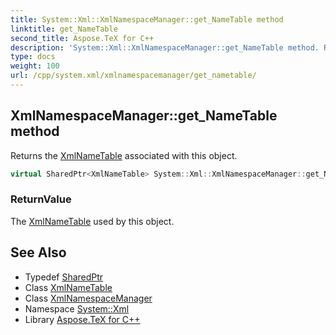```yaml
---
title: System::Xml::XmlNamespaceManager::get_NameTable method
linktitle: get_NameTable
second_title: Aspose.TeX for C++
description: 'System::Xml::XmlNamespaceManager::get_NameTable method. Returns the XmlNameTable associated with this object in C++.'
type: docs
weight: 100
url: /cpp/system.xml/xmlnamespacemanager/get_nametable/
---
```

## XmlNamespaceManager::get_NameTable method


Returns the [XmlNameTable](../../xmlnametable/) associated with this object.

```cpp
virtual SharedPtr<XmlNameTable> System::Xml::XmlNamespaceManager::get_NameTable()
```


### ReturnValue

The [XmlNameTable](../../xmlnametable/) used by this object.

## See Also

* Typedef [SharedPtr](../../../system/sharedptr/)
* Class [XmlNameTable](../../xmlnametable/)
* Class [XmlNamespaceManager](../)
* Namespace [System::Xml](../../)
* Library [Aspose.TeX for C++](../../../)
